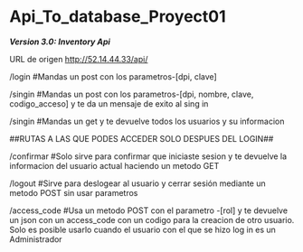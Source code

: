 # Api_To_database_Proyect01
**_Version 3.0: Inventory Api_**

URL de origen http://52.14.44.33/api/

/login  #Mandas un post con los parametros-[dpi, clave]

/singin #Mandas un post con los parametros-[dpi, nombre, clave, codigo_acceso] y te da un mensaje de exito al sing in

/singin #Mandas un get y te devuelve todos los usuarios y su informacion


##RUTAS A LAS QUE PODES ACCEDER SOLO DESPUES DEL LOGIN##

/confirmar #Solo sirve para confirmar que iniciaste sesion y te devuelve la informacion del usuario actual haciendo un metodo GET

/logout #Sirve para deslogear al usuario y cerrar sesión mediante un metodo POST sin usar parametros

/access_code #Usa un metodo POST con el parametro -[rol] y te devuelve un json con un access_code con un codigo para la creacion de otro usuario. Solo es posible usarlo cuando el usuario con el que se hizo log in es un Administrador
